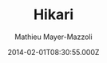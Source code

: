 ---
layout: JamstackTheme
title: Hikari
github: https://github.com/mx3m/hikari-for-Jekyll
demo: https://mx3m.github.io/hikari-for-Jekyll/
author: Mathieu Mayer-Mazzoli
ssg: Jekyll
date: 2014-02-01T08:30:55.000Z
description: An open-source theme for Jekyll
stale: false
disabled_reason: demo url not found
disabled: true
---